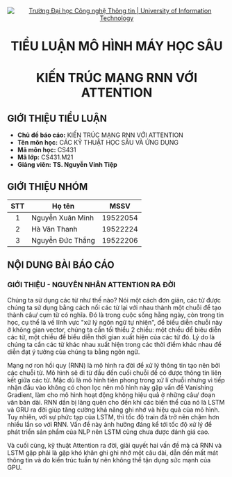 <!-- Banner -->
<p align="center">
  <a href="https://www.uit.edu.vn/" title="Trường Đại học Công nghệ Thông tin" style="border: none;">
    <img src="https://i.imgur.com/WmMnSRt.png" alt="Trường Đại học Công nghệ Thông tin | University of Information Technology">
  </a>
</p>
<!-- Title -->
<h1 align="center"><b>TIỂU LUẬN MÔ HÌNH MÁY HỌC SÂU</b></h1>
<h1 align="center"><b>KIẾN TRÚC MẠNG RNN VỚI ATTENTION</b></h1>


## GIỚI THIỆU TIỂU LUẬN
* **Chủ đề báo cáo:** KIẾN TRÚC MẠNG RNN VỚI ATTENTION
* **Tên môn học:** CÁC KỸ THUẬT HỌC SÂU VÀ ỨNG DỤNG
* **Mã môn học:** CS431
* **Mã lớp:** CS431.M21
* **Giảng viên:** **TS. Nguyễn Vinh Tiệp** 

## GIỚI THIỆU NHÓM

| STT | Họ tên | MSSV |
| :---: | --- | --- |
| 1 | Nguyễn Xuân Minh | 19522054 | 
| 2 | Hà Văn Thanh | 19522224 |
| 3 | Nguyễn Đức Thắng | 19522206 |

## NỘI DUNG BÀI BÁO CÁO

### GIỚI THIỆU - NGUYÊN NHÂN ATTENTION RA ĐỜI
  Chúng ta sử dụng các từ như thế nào? Nói một cách đơn giản, các từ được chúng ta sử dụng bằng cách nối các từ lại với nhau thành một chuỗi để tạo thành câu/ cụm từ có nghĩa. Đó là
  trong cuộc sống hằng ngày, còn trong tin học, cụ thể là về lĩnh vực "xử lý ngôn ngữ tự nhiên", để biểu diễn chuỗi này ở không gian vector, chúng ta cần tối thiểu
  2 chiều: một chiều để biêu diễn các từ, một chiều để biểu diễn thời gian xuất hiện của các từ đó. Lý do là chúng ta cần các từ khác nhau xuất hiện trong các thời 
  điểm khác nhau để diễn đạt ý tưởng của chúng ta bằng ngôn ngữ.
  
 Mạng nơ ron hồi quy (RNN) là mô hình ra đời để xử lý thông tin tạo nên bởi các chuỗi từ. Mô hình sẽ đi từ đầu đến cuối chuỗi để có được thông tin liên kết giữa các từ. Mặc dù là 
 mô hình tiên phong trong xử lí chuỗi nhưng vì tiếp nhận đầu vào không có chọn lọc nên mô hình này gặp vấn đề Vanishing Gradient, làm cho mô hình hoạt động không hiệu quả
 ở những câu/ đoạn văn bản dài. RNN dần bị lãng quên cho đến khi các biến thể của nó là LSTM và GRU ra đời giúp tăng cường khả năng ghi nhớ và hiệu quả của mô hình.
 Tuy nhiên, với sự phức tạp của LSTM, thì tốc độ train đã trở nên chậm hơn nhiều lần so với RNN. Vấn đề này ảnh hưởng đáng kể tới tốc độ xử lý để phát triển sản phẩm của 
 NLP nên LSTM cũng chưa được đánh giá cao.
 
 Và cuối cùng, kỹ thuật Attention ra đời, giải quyết hai vấn đề mà cả RNN và LSTM gặp phải là gặp khó khăn ghi ghi nhớ một câu dài, dẫn đến mất mát thông tin và do kiến 
 trúc tuần tự nên không thể tận dụng sức mạnh của GPU.
